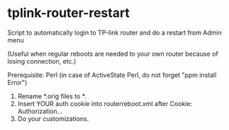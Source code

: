 # tplink-router-restart
Script to automatically login to TP-link router and do a restart from Admin menu

(Useful when regular reboots are needed to your own router because of losing connection, etc.)

Prerequisite: Perl (in case of ActiveState Perl, do not forget "ppm install Error")

1. Rename *.orig files to *.
2. Insert YOUR auth cookie into routerreboot.xml after Cookie: Authorization...
3. Do your customizations.
